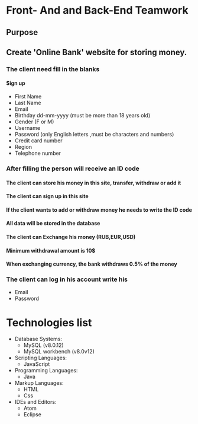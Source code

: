   # Front- And and Back-End Teamwork
 
 ## Purpose 
 ## Create 'Online Bank' website for storing money.

### The client need fill in the blanks 
   #### Sign up
   - First Name
   - Last Name 
   - Email
   - Birthday  dd-mm-yyyy (must be more than 18 years old)
   - Gender (F or M)
   - Username 
   - Password (only English letters ,must be characters and numbers)
   - Credit card number
   - Region 
   - Telephone number


### Аfter filling the person will receive an ID code

#### The client can store his money in this site, transfer, withdraw or add it

#### The client can sign up in this site 

#### If the client wants to add  or withdraw  money he needs to write the ID code

#### Аll data will be stored in the database
 
#### The client can Exchange his money (RUB,EUR,USD)

#### Minimum withdrawal amount is 10$

#### When exchanging currency, the bank withdraws 0.5% of the money

### The client can log in his account write his
   - Email
   - Password 
   
# Technologies list
  - Database Systems:
     - MySQL (v8.0.12)
     - MySQL workbench (v8.0v12)
  - Scripting Languages:
     - JavaScript 
  - Programming Languages:
     - Java
  - Markup Languages:
     - HTML
     - Css
  - IDEs and Editors:
     - Atom
     - Eclipse
